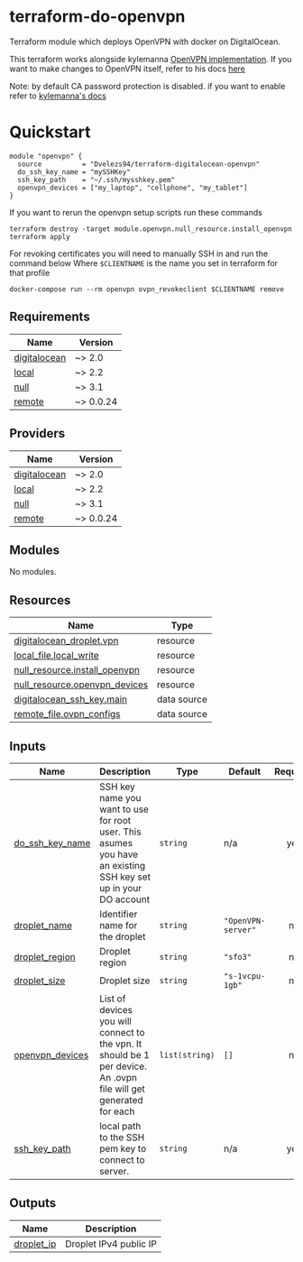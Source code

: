 # terraform-do-openvpn
Terraform module which deploys OpenVPN with docker on DigitalOcean.

This terraform works alongside kylemanna [OpenVPN implementation](https://hub.docker.com/r/kylemanna/openvpn). If you want to make changes to OpenVPN itself, refer to his docs [here](https://github.com/kylemanna/docker-openvpn/blob/master/docs/docker-compose.md)

Note: by default CA password protection is disabled. if you want to enable refer to [kylemanna's docs](https://github.com/kylemanna/docker-openvpn/blob/master/bin/ovpn_initpki)

# Quickstart

```
module "openvpn" {
  source          = "Dvelezs94/terraform-digitalocean-openvpn"
  do_ssh_key_name = "mySSHKey"
  ssh_key_path    = "~/.ssh/mysshkey.pem"
  openvpn_devices = ["my_laptop", "cellphone", "my_tablet"]
}
```

If you want to rerun the openvpn setup scripts run these commands

```
terraform destroy -target module.openvpn.null_resource.install_openvpn
terraform apply
```

For revoking certificates you will need to manually SSH in and run the command below
Where `$CLIENTNAME` is the name you set in terraform for that profile
```
docker-compose run --rm openvpn ovpn_revokeclient $CLIENTNAME remove
```

## Requirements

| Name | Version |
|------|---------|
| <a name="requirement_digitalocean"></a> [digitalocean](#requirement\_digitalocean) | ~> 2.0 |
| <a name="requirement_local"></a> [local](#requirement\_local) | ~> 2.2 |
| <a name="requirement_null"></a> [null](#requirement\_null) | ~> 3.1 |
| <a name="requirement_remote"></a> [remote](#requirement\_remote) | ~> 0.0.24 |

## Providers

| Name | Version |
|------|---------|
| <a name="provider_digitalocean"></a> [digitalocean](#provider\_digitalocean) | ~> 2.0 |
| <a name="provider_local"></a> [local](#provider\_local) | ~> 2.2 |
| <a name="provider_null"></a> [null](#provider\_null) | ~> 3.1 |
| <a name="provider_remote"></a> [remote](#provider\_remote) | ~> 0.0.24 |

## Modules

No modules.

## Resources

| Name | Type |
|------|------|
| [digitalocean_droplet.vpn](https://registry.terraform.io/providers/digitalocean/digitalocean/latest/docs/resources/droplet) | resource |
| [local_file.local_write](https://registry.terraform.io/providers/hashicorp/local/latest/docs/resources/file) | resource |
| [null_resource.install_openvpn](https://registry.terraform.io/providers/hashicorp/null/latest/docs/resources/resource) | resource |
| [null_resource.openvpn_devices](https://registry.terraform.io/providers/hashicorp/null/latest/docs/resources/resource) | resource |
| [digitalocean_ssh_key.main](https://registry.terraform.io/providers/digitalocean/digitalocean/latest/docs/data-sources/ssh_key) | data source |
| [remote_file.ovpn_configs](https://registry.terraform.io/providers/tenstad/remote/latest/docs/data-sources/file) | data source |

## Inputs

| Name | Description | Type | Default | Required |
|------|-------------|------|---------|:--------:|
| <a name="input_do_ssh_key_name"></a> [do\_ssh\_key\_name](#input\_do\_ssh\_key\_name) | SSH key name you want to use for root user. This asumes you have an existing SSH key set up in your DO account | `string` | n/a | yes |
| <a name="input_droplet_name"></a> [droplet\_name](#input\_droplet\_name) | Identifier name for the droplet | `string` | `"OpenVPN-server"` | no |
| <a name="input_droplet_region"></a> [droplet\_region](#input\_droplet\_region) | Droplet region | `string` | `"sfo3"` | no |
| <a name="input_droplet_size"></a> [droplet\_size](#input\_droplet\_size) | Droplet size | `string` | `"s-1vcpu-1gb"` | no |
| <a name="input_openvpn_devices"></a> [openvpn\_devices](#input\_openvpn\_devices) | List of devices you will connect to the vpn. It should be 1 per device. An .ovpn file will get generated for each | `list(string)` | `[]` | no |
| <a name="input_ssh_key_path"></a> [ssh\_key\_path](#input\_ssh\_key\_path) | local path to the SSH pem key to connect to server. | `string` | n/a | yes |

## Outputs

| Name | Description |
|------|-------------|
| <a name="output_droplet_ip"></a> [droplet\_ip](#output\_droplet\_ip) | Droplet IPv4 public IP |